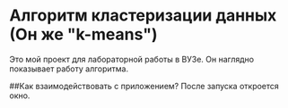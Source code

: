 # Алгоритм кластеризации данных (Он же "k-means")

Это мой проект для лабораторной работы в ВУЗе. 
Он наглядно показывает работу алгоритма.

##Как взаимодействовать с приложением?
После запуска откроется окно.
